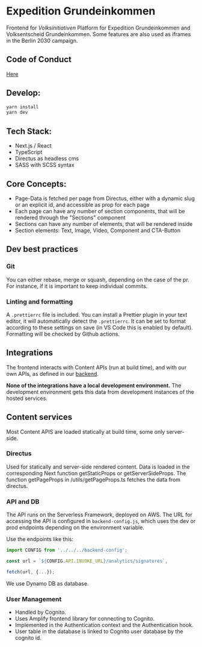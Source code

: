# Expedition Grundeinkommen

Frontend for _Volksinitiativen_ Platform for Expedition Grundeinkommen and Volksentscheid Grundeinkommen. Some features are also used as iframes in the Berlin 2030 campaign.

## Code of Conduct

[Here](codeofconduct.md)

## Develop:

```bash
yarn install
yarn dev
```

## Tech Stack:

- Next.js / React
- TypeScript
- Directus as headless cms
- SASS with SCSS syntax

## Core Concepts:

- Page-Data is fetched per page from Directus, either with a dynamic slug or an explicit id, and accessible as prop for each page
- Each page can have any number of section components, that will be rendered through the "Sections" component
- Sections can have any number of elements, that will be rendered inside
- Section elements: Text, Image, Video, Component and CTA-Button

## Dev best practices

### Git

You can either rebase, merge or squash, depending on the case of the pr. For instance, if it is important to keep individual commits.

### Linting and formatting

A `.prettierrc` file is included. You can install a Prettier plugin in your text editor, it will automatically detect the `.prettierrc`. It can be set to format according to these settings on save (in VS Code this is enabled by default). Formatting will be checked by Github actions.

## Integrations

The frontend interacts with Content APIs (run at build time), and with our own APIs, as defined in our [backend](https://github.com/grundeinkommensbuero/backend).

**None of the integrations have a local development environment.** The development environment gets this data from development instances of the hosted services.

## Content services

Most Content APIS are loaded statically at build time, some only server-side.

### Directus

Used for statically and server-side rendered content. Data is loaded in the corresponding Next function getStaticProps or getServerSideProps. The function getPageProps in /utils/getPageProps.ts fetches the data from directus.

### API and DB

The API runs on the Serverless Framework, deployed on AWS. The URL for accessing the API is configured in `backend-config.js`, which uses the dev or prod endpoints depending on the environment variable.

Use the endpoints like this:

```js
import CONFIG from '../../../backend-config';

const url = `${CONFIG.API.INVOKE_URL}/analytics/signatures`,

fetch(url, {...});
```

We use Dynamo DB as database.

### User Management

- Handled by Cognito.
- Uses Amplify frontend library for connecting to Cognito.
- Implemented in the Authentication context and the Authentication hook.
- User table in the database is linked to Cognito user database by the cognito id.


